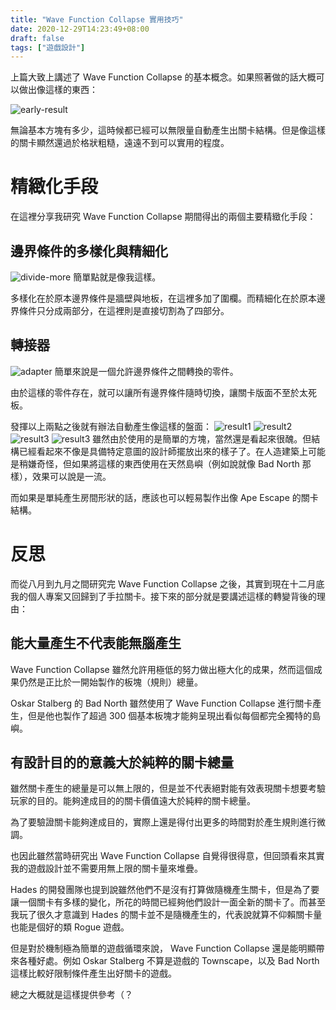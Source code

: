 ```yaml
---
title: "Wave Function Collapse 實用技巧"
date: 2020-12-29T14:23:49+08:00
draft: false
tags: ["遊戲設計"]
---
```


上篇大致上講述了 Wave Function Collapse 的基本概念。如果照著做的話大概可以做出像這樣的東西：

![early-result](/images/0002/pF36Ds5.png)

無論基本方塊有多少，這時候都已經可以無限量自動產生出關卡結構。但是像這樣的關卡顯然還過於格狀粗糙，遠遠不到可以實用的程度。

# 精緻化手段
在這裡分享我研究 Wave Function Collapse 期間得出的兩個主要精緻化手段：
## 邊界條件的多樣化與精細化
![divide-more](/images/0002/AxfjDPK.png)
簡單點就是像我這樣。

多樣化在於原本邊界條件是牆壁與地板，在這裡多加了圍欄。而精細化在於原本邊界條件只分成兩部分，在這裡則是直接切割為了四部分。




## 轉接器
![adapter](/images/0002/l6Ggkre.png)
簡單來說是一個允許邊界條件之間轉換的零件。

由於這樣的零件存在，就可以讓所有邊界條件隨時切換，讓關卡版面不至於太死板。

發揮以上兩點之後就有辦法自動產生像這樣的盤面：
![result1](/images/0002/BjvB2iC.png)
![result2](/images/0002/d5NUnEo.png)
![result3](/images/0002/H78iV51.png)
![result3](/images/0002/tZWCzfs.png)
雖然由於使用的是簡單的方塊，當然還是看起來很醜。但結構已經看起來不像是具備特定意圖的設計師擺放出來的樣子了。在人造建築上可能是稍嫌奇怪，但如果將這樣的東西使用在天然島嶼（例如說就像 Bad North 那樣），效果可以說是一流。

而如果是單純產生房間形狀的話，應該也可以輕易製作出像 Ape Escape 的關卡結構。


# 反思

而從八月到九月之間研究完 Wave Function Collapse 之後，其實到現在十二月底我的個人專案又回歸到了手拉關卡。接下來的部分就是要講述這樣的轉變背後的理由：

## 能大量產生不代表能無腦產生

Wave Function Collapse 雖然允許用極低的努力做出極大化的成果，然而這個成果仍然是正比於一開始製作的板塊（規則）總量。

Oskar Stalberg 的 Bad North 雖然使用了 Wave Function Collapse 進行關卡產生，但是他也製作了超過 300 個基本板塊才能夠呈現出看似每個都完全獨特的島嶼。

## 有設計目的的意義大於純粹的關卡總量

雖然關卡產生的總量是可以無上限的，但是並不代表絕對能有效表現關卡想要考驗玩家的目的。能夠達成目的的關卡價值遠大於純粹的關卡總量。

為了要驗證關卡能夠達成目的，實際上還是得付出更多的時間對於產生規則進行微調。

也因此雖然當時研究出 Wave Function Collapse 自覺得很得意，但回頭看來其實我的遊戲設計並不需要用無上限的關卡量來堆疊。

Hades 的開發團隊也提到說雖然他們不是沒有打算做隨機產生關卡，但是為了要讓一個關卡有多樣的變化，所花的時間已經夠他們設計一面全新的關卡了。而甚至我玩了很久才意識到 Hades 的關卡並不是隨機產生的，代表說就算不仰賴關卡量也能是個好的類 Rogue 遊戲。

但是對於機制極為簡單的遊戲循環來說， Wave Function Collapse 還是能明顯帶來各種好處。例如 Oskar Stalberg 不算是遊戲的 Townscape，以及 Bad North 這樣比較好限制條件產生出好關卡的遊戲。

總之大概就是這樣提供參考（？